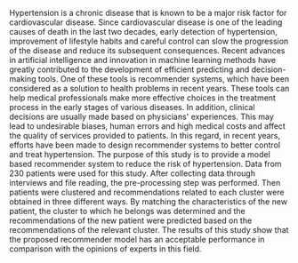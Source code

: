 Hypertension is a chronic disease that is known to be a major risk factor for cardiovascular disease. Since cardiovascular disease is one of the leading causes of death in the last two decades, early detection of hypertension, improvement of lifestyle habits and careful control can slow the progression of the disease and reduce its subsequent consequences. Recent advances in artificial intelligence and innovation in machine learning methods have greatly contributed to the development of efficient predicting and decision-making tools. One of these tools is recommender systems, which have been considered as a solution to health problems in recent years. These tools can help medical professionals make more effective choices in the treatment process in the early stages of various diseases. In addition, clinical decisions are usually made based on physicians' experiences. This may lead to undesirable biases, human errors and high medical costs and affect the quality of services provided to patients. In this regard, in recent years, efforts have been made to design recommender systems to better control and treat hypertension.
The purpose of this study is to provide a model based recommender system to reduce the risk of hypertension. Data from 230 patients were used for this study. After collecting data through interviews and file reading, the pre-processing step was performed. Then patients were clustered and recommendations related to each cluster were obtained in three different ways. By matching the characteristics of the new patient, the cluster to which he belongs was determined and the recommendations of the new patient were predicted based on the recommendations of the relevant cluster. The results of this study show that the proposed recommender model has an acceptable performance in comparison with the opinions of experts in this field.
